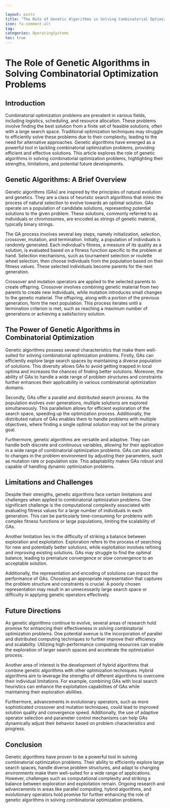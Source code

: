 ```yaml
---

layout: posts
title: "The Role of Genetic Algorithms in Solving Combinatorial Optimization Problems"
icon: fa-comment-alt
tag:      
categories: OperatingSystems
toc: true
---
```




# The Role of Genetic Algorithms in Solving Combinatorial Optimization Problems

## Introduction

Combinatorial optimization problems are prevalent in various fields, including logistics, scheduling, and resource allocation. These problems involve finding the best solution from a finite set of feasible solutions, often with a large search space. Traditional optimization techniques may struggle to efficiently solve these problems due to their complexity, leading to the need for alternative approaches. Genetic algorithms have emerged as a powerful tool in tackling combinatorial optimization problems, providing efficient and effective solutions. This article explores the role of genetic algorithms in solving combinatorial optimization problems, highlighting their strengths, limitations, and potential future developments.

## Genetic Algorithms: A Brief Overview

Genetic algorithms (GAs) are inspired by the principles of natural evolution and genetics. They are a class of heuristic search algorithms that mimic the process of natural selection to evolve towards an optimal solution. GAs operate on a population of candidate solutions, representing potential solutions to the given problem. These solutions, commonly referred to as individuals or chromosomes, are encoded as strings of genetic material, typically binary strings.

The GA process involves several key steps, namely initialization, selection, crossover, mutation, and termination. Initially, a population of individuals is randomly generated. Each individual's fitness, a measure of its quality as a solution, is evaluated based on a fitness function specific to the problem at hand. Selection mechanisms, such as tournament selection or roulette wheel selection, then choose individuals from the population based on their fitness values. These selected individuals become parents for the next generation.

Crossover and mutation operators are applied to the selected parents to create offspring. Crossover involves combining genetic material from two parents to create new individuals, while mutation introduces small changes to the genetic material. The offspring, along with a portion of the previous generation, form the next population. This process iterates until a termination criterion is met, such as reaching a maximum number of generations or achieving a satisfactory solution.

## The Power of Genetic Algorithms in Combinatorial Optimization

Genetic algorithms possess several characteristics that make them well-suited for solving combinatorial optimization problems. Firstly, GAs can efficiently explore large search spaces by maintaining a diverse population of solutions. This diversity allows GAs to avoid getting trapped in local optima and increases the chances of finding better solutions. Moreover, the ability of GAs to handle a wide range of problem structures and constraints further enhances their applicability in various combinatorial optimization domains.

Secondly, GAs offer a parallel and distributed search process. As the population evolves over generations, multiple solutions are explored simultaneously. This parallelism allows for efficient exploration of the search space, speeding up the optimization process. Additionally, the distributed nature of GAs enables them to handle problems with multiple objectives, where finding a single optimal solution may not be the primary goal.

Furthermore, genetic algorithms are versatile and adaptive. They can handle both discrete and continuous variables, allowing for their application in a wide range of combinatorial optimization problems. GAs can also adapt to changes in the problem environment by adjusting their parameters, such as mutation rate or population size. This adaptability makes GAs robust and capable of handling dynamic optimization problems.

## Limitations and Challenges

Despite their strengths, genetic algorithms face certain limitations and challenges when applied to combinatorial optimization problems. One significant challenge is the computational complexity associated with evaluating fitness values for a large number of individuals in each generation. This can be particularly time-consuming for problems with complex fitness functions or large populations, limiting the scalability of GAs.

Another limitation lies in the difficulty of striking a balance between exploration and exploitation. Exploration refers to the process of searching for new and potentially better solutions, while exploitation involves refining and improving existing solutions. GAs may struggle to find the optimal balance, leading to premature convergence or slow convergence to an acceptable solution.

Additionally, the representation and encoding of solutions can impact the performance of GAs. Choosing an appropriate representation that captures the problem structure and constraints is crucial. A poorly chosen representation may result in an unnecessarily large search space or difficulty in applying genetic operators effectively.

## Future Directions

As genetic algorithms continue to evolve, several areas of research hold promise for enhancing their effectiveness in solving combinatorial optimization problems. One potential avenue is the incorporation of parallel and distributed computing techniques to further improve their efficiency and scalability. Utilizing high-performance computing resources can enable the exploration of larger search spaces and accelerate the optimization process.

Another area of interest is the development of hybrid algorithms that combine genetic algorithms with other optimization techniques. Hybrid algorithms aim to leverage the strengths of different algorithms to overcome their individual limitations. For example, combining GAs with local search heuristics can enhance the exploitation capabilities of GAs while maintaining their exploration abilities.

Furthermore, advancements in evolutionary operators, such as more sophisticated crossover and mutation techniques, could lead to improved solution quality and convergence speed. Additionally, the use of adaptive operator selection and parameter control mechanisms can help GAs dynamically adjust their behavior based on problem characteristics and progress.

## Conclusion

Genetic algorithms have proven to be a powerful tool in solving combinatorial optimization problems. Their ability to efficiently explore large search spaces, handle diverse problem structures, and adapt to changing environments make them well-suited for a wide range of applications. However, challenges such as computational complexity and striking a balance between exploration and exploitation remain. Ongoing research and advancements in areas like parallel computing, hybrid algorithms, and evolutionary operators hold promise for further enhancing the role of genetic algorithms in solving combinatorial optimization problems.